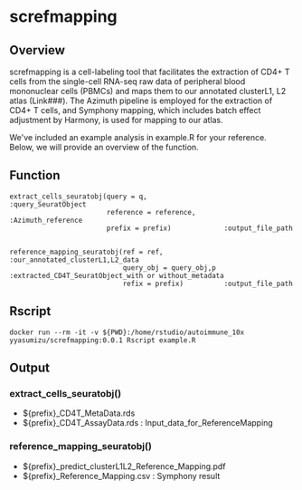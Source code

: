 # screfmapping

## Overview

screfmapping is a cell-labeling tool that facilitates the extraction of CD4+ T cells from the single-cell RNA-seq raw data of peripheral blood mononuclear cells (PBMCs) and maps them to our annotated clusterL1, L2 atlas (Link###). The Azimuth pipeline is employed for the extraction of CD4+ T cells, and Symphony mapping, which includes batch effect adjustment by Harmony, is used for mapping to our atlas.

We've included an example analysis in example.R for your reference.  
Below, we will provide an overview of the function.

## Function

```
extract_cells_seuratobj(query = q,                   :query_SeuratObject
                        reference = reference,       :Azimuth_reference
                        prefix = prefix)             :output_file_path


reference_mapping_seuratobj(ref = ref,               :our_annotated_clusterL1,L2_data
                            query_obj = query_obj,p  :extracted_CD4T_SeuratObject_with or without_metadata
                            refix = prefix)          :output_file_path
```


## Rscript

```
docker run --rm -it -v ${PWD}:/home/rstudio/autoimmune_10x  yyasumizu/screfmapping:0.0.1 Rscript example.R
```

## Output
### extract_cells_seuratobj()
- ${prefix}_CD4T_MetaData.rds
- ${prefix}_CD4T_AssayData.rds : Input_data_for_ReferenceMapping

### reference_mapping_seuratobj()
- ${prefix}_predict_clusterL1L2_Reference_Mapping.pdf
- ${prefix}_Reference_Mapping.csv : Symphony result
